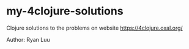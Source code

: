 # my-4clojure-solutions

Clojure solutions to the problems on website
https://4clojure.oxal.org/


Author: Ryan Luu

